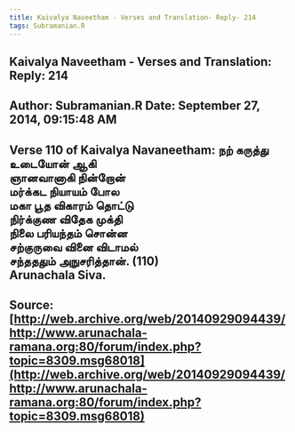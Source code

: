 ```yaml
--- 
title: Kaivalya Naveetham - Verses and Translation- Reply- 214   
tags: Subramanian.R  
---  
```

##  Kaivalya Naveetham - Verses and Translation: Reply: 214  
Author: Subramanian.R       Date: September 27, 2014, 09:15:48 AM  
---  
Verse 110 of Kaivalya Navaneetham: நற் கருத்து உடையோன் ஆகி   
 ஞானவானாகி நின்றோன்   
மர்க்கட நியாயம் போல   
 மகா பூத விகாரம் தொட்டு   
நிர்க்குண விதேக முக்தி   
 நிலை பரியந்தம் சொன்ன   
சற்குருவை வினை விடாமல்   
 சந்தததும் அநுசரித்தான். (110)   
Arunachala Siva.
 ---  
Source:[http://web.archive.org/web/20140929094439/http://www.arunachala-ramana.org:80/forum/index.php?topic=8309.msg68018](http://web.archive.org/web/20140929094439/http://www.arunachala-ramana.org:80/forum/index.php?topic=8309.msg68018)   
---  

